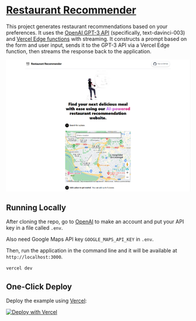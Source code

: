 # [Restaurant Recommender](https://restaurant-recommender-steel.vercel.app)

This project generates restaurant recommendations based on your preferences. It uses the [OpenAI GPT-3 API](https://openai.com/api/) (specifically, text-davinci-003) and [Vercel Edge functions](https://vercel.com/features/edge-functions) with streaming. It constructs a prompt based on the form and user input, sends it to the GPT-3 API via a Vercel Edge function, then streams the response back to the application.

[![Restaurant Recommender](./public/screenshot.png)](https://restaurant-recommender-steel.vercel.app)

## Running Locally

After cloning the repo, go to [OpenAI](https://beta.openai.com/account/api-keys) to make an account and put your API key in a file called `.env`.

Also need Google Maps API key `GOOGLE_MAPS_API_KEY` in `.env`.

Then, run the application in the command line and it will be available at `http://localhost:3000`.

```bash
vercel dev
```

## One-Click Deploy

Deploy the example using [Vercel](https://vercel.com?utm_source=github&utm_medium=readme&utm_campaign=vercel-examples):

[![Deploy with Vercel](https://vercel.com/button)](https://vercel.com/new/clone?repository-url=https://github.com/HolaSoyGonZzA/restaurant-recommende&env=OPENAI_API_KEY&env=GOOGLE_MAPS_API_KEY&project-name=twitter-bio-generator&repo-name=restaurant-recommende)
